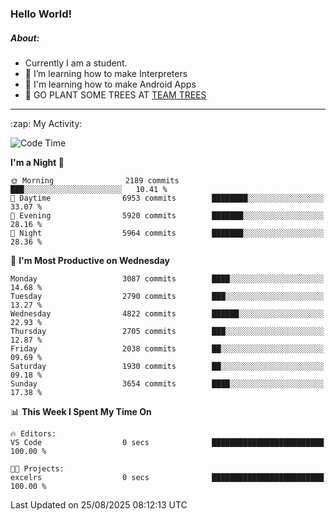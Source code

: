 ### Hello World!

##### About:
- Currently I am a student.
- 🌱 I’m learning how to make Interpreters
- 🌱 I'm learning how to make Android Apps
- 🌱 GO PLANT SOME TREES AT [TEAM TREES](https://teamtrees.org/)

---
  <summary>:zap: My Activity:</summary>
  
<!--START_SECTION:waka-->
![Code Time](http://img.shields.io/badge/Code%20Time-1%2C675%20hrs%2033%20mins-blue)

**I'm a Night 🦉** 

```text
🌞 Morning                2189 commits        ███░░░░░░░░░░░░░░░░░░░░░░   10.41 % 
🌆 Daytime                6953 commits        ████████░░░░░░░░░░░░░░░░░   33.07 % 
🌃 Evening                5920 commits        ███████░░░░░░░░░░░░░░░░░░   28.16 % 
🌙 Night                  5964 commits        ███████░░░░░░░░░░░░░░░░░░   28.36 % 
```
📅 **I'm Most Productive on Wednesday** 

```text
Monday                   3087 commits        ████░░░░░░░░░░░░░░░░░░░░░   14.68 % 
Tuesday                  2790 commits        ███░░░░░░░░░░░░░░░░░░░░░░   13.27 % 
Wednesday                4822 commits        ██████░░░░░░░░░░░░░░░░░░░   22.93 % 
Thursday                 2705 commits        ███░░░░░░░░░░░░░░░░░░░░░░   12.87 % 
Friday                   2038 commits        ██░░░░░░░░░░░░░░░░░░░░░░░   09.69 % 
Saturday                 1930 commits        ██░░░░░░░░░░░░░░░░░░░░░░░   09.18 % 
Sunday                   3654 commits        ████░░░░░░░░░░░░░░░░░░░░░   17.38 % 
```


📊 **This Week I Spent My Time On** 

```text
🔥 Editors: 
VS Code                  0 secs              █████████████████████████   100.00 % 

🐱‍💻 Projects: 
excelrs                  0 secs              █████████████████████████   100.00 % 
```


 Last Updated on 25/08/2025 08:12:13 UTC
<!--END_SECTION:waka-->
